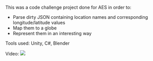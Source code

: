 This was a code challenge project done for AES in order to:
* Parse dirty JSON containing location names and corresponding longitude/latitude values
* Map them to a globe
* Represent them in an interesting way

Tools used: Unity, C#, Blender

Video:
[![](https://i.ytimg.com/vi_webp/coCoAvOaSBM/maxresdefault.webp)](http://www.youtube.com/watch?v=coCoAvOaSBM&feature=emb_title)
